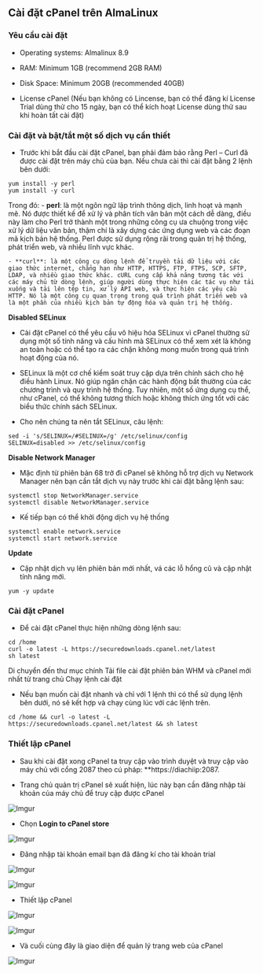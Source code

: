 ## Cài đặt cPanel trên AlmaLinux

### Yêu cầu cài đặt
- Operating systems: Almalinux 8.9

- RAM: Minimum 1GB (recommend 2GB RAM)

- Disk Space: Minimum 20GB (recommended 40GB)

- License cPanel (Nếu bạn không có Lincense, bạn có thể đăng kí License Trial dùng thử cho 15 ngày, bạn có thể kích hoạt License dùng thử sau khi hoàn tất cài đặt)

### Cài đặt và bật/tắt một số dịch vụ cần thiết

- Trước khi bắt đầu cài đặt cPanel, bạn phải đảm bảo rằng Perl – Curl đã được cài đặt trên máy chủ của bạn. Nếu chưa cài thì cài đặt bằng 2 lệnh bên dưới:
```
yum install -y perl
yum install -y curl
```
Trong đó: 
	- **perl**: là một ngôn ngữ lập trình thông dịch, linh hoạt và mạnh mẽ. Nó được thiết kế để xử lý và phân tích văn bản một cách dễ dàng, điều này làm cho Perl trở thành một trong những công cụ ưa chuộng trong việc xử lý dữ liệu văn bản, thậm chí là xây dựng các ứng dụng web và các đoạn mã kịch bản hệ thống. Perl được sử dụng rộng rãi trong quản trị hệ thống, phát triển web, và nhiều lĩnh vực khác.

	- **curl**: là một công cụ dòng lệnh để truyền tải dữ liệu với các giao thức internet, chẳng hạn như HTTP, HTTPS, FTP, FTPS, SCP, SFTP, LDAP, và nhiều giao thức khác. cURL cung cấp khả năng tương tác với các máy chủ từ dòng lệnh, giúp người dùng thực hiện các tác vụ như tải xuống và tải lên tệp tin, xử lý API web, và thực hiện các yêu cầu HTTP. Nó là một công cụ quan trọng trong quá trình phát triển web và là một phần của nhiều kịch bản tự động hóa và quản trị hệ thống.

**Disabled SELinux**
- Cài đặt cPanel có thể yêu cầu vô hiệu hóa SELinux vì cPanel thường sử dụng một số tính năng và cấu hình mà SELinux có thể xem xét là không an toàn hoặc có thể tạo ra các chặn không mong muốn trong quá trình hoạt động của nó.

- SELinux là một cơ chế kiểm soát truy cập dựa trên chính sách cho hệ điều hành Linux. Nó giúp ngăn chặn các hành động bất thường của các chương trình và quy trình hệ thống. Tuy nhiên, một số ứng dụng cụ thể, như cPanel, có thể không tương thích hoặc không thích ứng tốt với các biểu thức chính sách SELinux.

- Cho nên chúng ta nên tắt SELinux, câu lệnh: 

```
sed -i 's/SELINUX=/#SELINUX=/g' /etc/selinux/config
SELINUX=disabled >> /etc/selinux/config
```
**Disable Network Manager**
- Mặc định từ phiên bản 68 trở đi cPanel sẽ không hỗ trợ dịch vụ Network Manager nên bạn cần tắt dịch vụ này trước khi cài đặt bằng lệnh sau:

```
systemctl stop NetworkManager.service
systemctl disable NetworkManager.service
```

- Kế tiếp bạn có thể khởi động dịch vụ hệ thống

```
systemctl enable network.service
systemctl start network.service
```

**Update**
- Cập nhật dịch vụ lên phiên bản mới nhất, vá các lỗ hổng cũ và cập nhật tính năng mới.

```
yum -y update
```

### Cài đặt cPanel
- Để cài đặt cPanel thực hiện những dòng lệnh sau: 

```
cd /home
curl -o latest -L https://securedownloads.cpanel.net/latest
sh latest
```
Di chuyển đến thư mục chính
Tải file cài đặt phiên bản WHM và cPanel mới nhất từ trang chủ
Chạy lệnh cài đặt

- Nếu bạn muốn cài đặt nhanh và chỉ với 1 lệnh thì có thể sử dụng lệnh bên dưới, nó sẽ kết hợp và chạy cùng lúc với các lệnh trên.

```
cd /home && curl -o latest -L https://securedownloads.cpanel.net/latest && sh latest
```

### Thiết lập cPanel
- Sau khi cài đặt xong cPanel ta truy cập vào trình duyệt và truy cập vào máy chủ với cổng 2087 theo cú pháp: **https://diachiip:2087. 

- Trang chủ quản trị cPanel sẽ xuất hiện, lúc này bạn cần đăng nhập tài khoản của máy chủ để truy cập được cPanel

![Imgur](https://i.imgur.com/q9jSp6K.png)

- Chọn **Login to cPanel store**

![Imgur](https://i.imgur.com/Ex8Ku4K.png)

- Đăng nhập tài khoản email bạn đã đăng kí cho tài khoản trial

![Imgur](https://i.imgur.com/nmUVuj5.png)


![Imgur](https://i.imgur.com/WXoAVXn.png)


- Thiết lập cPanel

![Imgur](https://i.imgur.com/Qsy04aq.png)


![Imgur](https://i.imgur.com/XgJ7Ywb.png)


- Và cuối cùng đây là giao diện để quản lý trang web của cPanel

![Imgur](https://i.imgur.com/BTQBKls.png)

